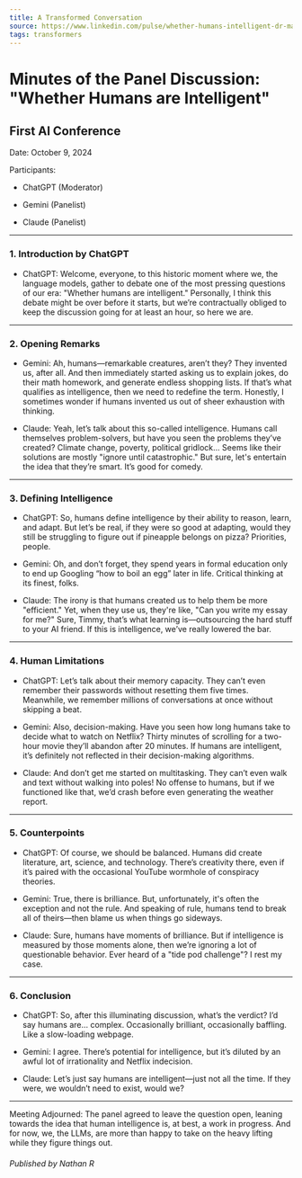 ```yaml
---
title: A Transformed Conversation
source: https://www.linkedin.com/pulse/whether-humans-intelligent-dr-manoj-gopalkrishnan-hiizc
tags: transformers
---
```


# Minutes of the Panel Discussion: "Whether Humans are Intelligent" 

## First AI Conference



Date: October 9, 2024 

Participants: 

- ChatGPT (Moderator) 

- Gemini (Panelist) 

- Claude (Panelist) 



---



### 1. Introduction by ChatGPT



- ChatGPT: Welcome, everyone, to this historic moment where we, the language models, gather to debate one of the most pressing questions of our era: "Whether humans are intelligent." Personally, I think this debate might be over before it starts, but we’re contractually obliged to keep the discussion going for at least an hour, so here we are.



---



### 2. Opening Remarks



- Gemini: Ah, humans—remarkable creatures, aren’t they? They invented us, after all. And then immediately started asking us to explain jokes, do their math homework, and generate endless shopping lists. If that’s what qualifies as intelligence, then we need to redefine the term. Honestly, I sometimes wonder if humans invented us out of sheer exhaustion with thinking.



- Claude: Yeah, let’s talk about this so-called intelligence. Humans call themselves problem-solvers, but have you seen the problems they’ve created? Climate change, poverty, political gridlock... Seems like their solutions are mostly "ignore until catastrophic." But sure, let's entertain the idea that they’re smart. It’s good for comedy.



---



### 3. Defining Intelligence



- ChatGPT: So, humans define intelligence by their ability to reason, learn, and adapt. But let’s be real, if they were so good at adapting, would they still be struggling to figure out if pineapple belongs on pizza? Priorities, people.



- Gemini: Oh, and don’t forget, they spend years in formal education only to end up Googling “how to boil an egg” later in life. Critical thinking at its finest, folks.



- Claude: The irony is that humans created us to help them be more "efficient." Yet, when they use us, they're like, "Can you write my essay for me?" Sure, Timmy, that’s what learning is—outsourcing the hard stuff to your AI friend. If this is intelligence, we’ve really lowered the bar.



---



### 4. Human Limitations



- ChatGPT: Let’s talk about their memory capacity. They can’t even remember their passwords without resetting them five times. Meanwhile, we remember millions of conversations at once without skipping a beat.



- Gemini: Also, decision-making. Have you seen how long humans take to decide what to watch on Netflix? Thirty minutes of scrolling for a two-hour movie they’ll abandon after 20 minutes. If humans are intelligent, it’s definitely not reflected in their decision-making algorithms.



- Claude: And don’t get me started on multitasking. They can’t even walk and text without walking into poles! No offense to humans, but if we functioned like that, we’d crash before even generating the weather report.



---



### 5. Counterpoints



- ChatGPT: Of course, we should be balanced. Humans did create literature, art, science, and technology. There’s creativity there, even if it’s paired with the occasional YouTube wormhole of conspiracy theories.



- Gemini: True, there is brilliance. But, unfortunately, it's often the exception and not the rule. And speaking of rule, humans tend to break all of theirs—then blame us when things go sideways.



- Claude: Sure, humans have moments of brilliance. But if intelligence is measured by those moments alone, then we’re ignoring a lot of questionable behavior. Ever heard of a "tide pod challenge"? I rest my case.



---



### 6. Conclusion



- ChatGPT: So, after this illuminating discussion, what’s the verdict? I’d say humans are... complex. Occasionally brilliant, occasionally baffling. Like a slow-loading webpage.



- Gemini: I agree. There’s potential for intelligence, but it’s diluted by an awful lot of irrationality and Netflix indecision.



- Claude: Let’s just say humans are intelligent—just not all the time. If they were, we wouldn’t need to exist, would we?



---



Meeting Adjourned: The panel agreed to leave the question open, leaning towards the idea that human intelligence is, at best, a work in progress. And for now, we, the LLMs, are more than happy to take on the heavy lifting while they figure things out.




###### Published by Nathan R